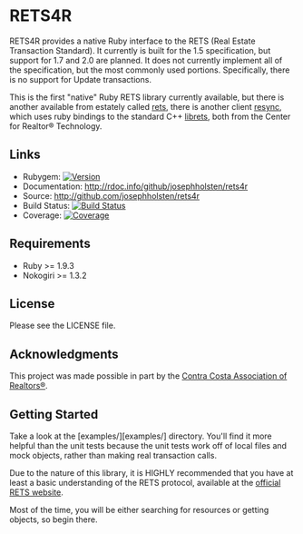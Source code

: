 # RETS4R

RETS4R provides a native Ruby interface to the RETS (Real Estate Transaction Standard). It currently is built for the 1.5 specification, but support for 1.7 and 2.0 are planned. It does not currently implement all of the specification, but the most commonly used portions. Specifically, there is no support for Update transactions.

This is the first "native" Ruby RETS library currently available, but there is another available from estately called [rets][], there is another client [resync][], which uses ruby bindings to the standard C++ [librets][], both from the Center for Realtor® Technology.

## Links

-   Rubygem: [![Version](http://img.shields.io/gem/v/rets4r.svg)](https://rubygems.org/gems/rets4r)
-   Documentation: <http://rdoc.info/github/josephholsten/rets4r>
-   Source: <http://github.com/josephholsten/rets4r>
-   Build Status: [![Build Status](https://img.shields.io/github/actions/workflow/status/josephholsten/rets4r/ci.yml)](https://github.com/josephholsten/rets4r/actions/workflows/ci.yml)
-   Coverage: [![Coverage](https://img.shields.io/coveralls/josephholsten/rets4r.svg)](https://coveralls.io/r/josephholsten/rets4r)

## Requirements

-   Ruby \>= 1.9.3
-   Nokogiri \>= 1.3.2

## License

Please see the LICENSE file.

## Acknowledgments

This project was made possible in part by the [Contra Costa Association of Realtors®][].

## Getting Started

Take a look at the [examples/][examples/] directory. You'll find it more helpful than the unit tests because the unit tests work off of local files and mock objects, rather than making real transaction calls.

Due to the nature of this library, it is HIGHLY recommended that you have at least a basic understanding of the RETS protocol, available at the [official RETS website][].

Most of the time, you will be either searching for resources or getting objects, so begin there.

  [rets]: https://github.com/estately/rets
  [resync]: https://code.google.com/p/crt-resync/
  [librets]: https://github.com/NationalAssociationOfRealtors/libRETS
  [Contra Costa Association of Realtors®]: http://www.ccartoday.com
  [official RETS website]: http://www.rets.org
